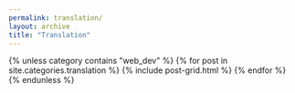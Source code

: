 ```yaml
---
permalink: translation/
layout: archive
title: "Translation"
---
```

<div class="tiles">
{% unless category contains "web_dev" %}
{% for post in site.categories.translation %}
	{% include post-grid.html %}
{% endfor %}
{% endunless %}
</div>
